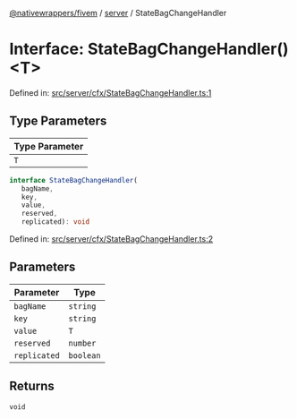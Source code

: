 [@nativewrappers/fivem](../../README.md) / [server](../README.md) / StateBagChangeHandler

# Interface: StateBagChangeHandler()\<T\>

Defined in: [src/server/cfx/StateBagChangeHandler.ts:1](https://github.com/nativewrappers/nativewrappers/blob/9823dedfda755d69570435af704d4d60473d3d5a/src/server/cfx/StateBagChangeHandler.ts#L1)

## Type Parameters

| Type Parameter |
| ------ |
| `T` |

```ts
interface StateBagChangeHandler(
   bagName, 
   key, 
   value, 
   reserved, 
   replicated): void
```

Defined in: [src/server/cfx/StateBagChangeHandler.ts:2](https://github.com/nativewrappers/nativewrappers/blob/9823dedfda755d69570435af704d4d60473d3d5a/src/server/cfx/StateBagChangeHandler.ts#L2)

## Parameters

| Parameter | Type |
| ------ | ------ |
| `bagName` | `string` |
| `key` | `string` |
| `value` | `T` |
| `reserved` | `number` |
| `replicated` | `boolean` |

## Returns

`void`
